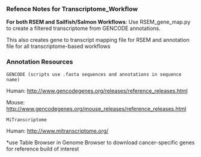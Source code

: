 ### Refence Notes for Transcriptome_Workflow ###

**For both RSEM and Sailfish/Salmon Workflows**: Use RSEM_gene_map.py to create a filtered transcriptome from GENCODE annotations.

This also creates gene to transcript mapping file for RSEM and annotation file for all transcriptome-based workflows

### Annotation Resources ###

    GENCODE (scripts use .fasta sequences and annotations in sequence name)

Human:
http://www.gencodegenes.org/releases/reference_releases.html

Mouse:
http://www.gencodegenes.org/mouse_releases/reference_releases.html

    MiTranscriptome

Human:
http://www.mitranscriptome.org/

*use Table Browser in Genome Browser to download cancer-specific genes for reference build of interest
